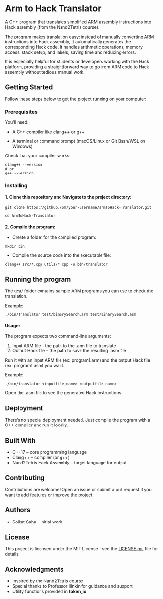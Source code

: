 # Arm to Hack Translator

A C++ program that translates simplified ARM assembly instructions into Hack assembly (from the Nand2Tetris course).

The program makes translation easy: instead of manually converting ARM instructions into Hack assembly, it automatically generates the corresponding Hack code. It handles arithmetic operations, memory access, stack setup, and labels, saving time and reducing errors.

It is especially helpful for students or developers working with the Hack platform, providing a straightforward way to go from ARM code to Hack assembly without tedious manual work.

## Getting Started

Follow these steps below to get the project running on your computer:

### Prerequisites

You’ll need:

* A C++ compiler like clang++ or g++

* A terminal or command prompt (macOS/Linux or Git Bash/WSL on Windows)

Check that your compiler works:

```
clang++ --version
# or
g++ --version
```

### Installing

#### 1. Clone this repository and Navigate to the project directory:

```
git clone https://github.com/your-username/armToHack-Translator.git
```

```
cd ArmToHack-Translator
```

#### 2. Compile the program:

* Create a folder for the compiled program:

```
mkdir bin
```

* Compile the source code into the executable file:

```
clang++ src/*.cpp utils/*.cpp -o bin/translator
```

## Running the program

The test/ folder contains sample ARM programs you can use to check the translation.

Example:

```
./bin/translator test/binarySearch.arm test/binarySearch.asm
```

#### Usage:

The program expects two command-line arguments:

1. Input ARM file – the path to the .arm file to translate
2. Output Hack file – the path to save the resulting .asm file

Run it with an input ARM file (ex: program1.arm) and the output Hack file (ex: program1.asm) you want. 

Example:

```
./bin/translator <inputfile_name> <outputfile_name>
```

Open the .asm file to see the generated Hack instructions.

## Deployment

There’s no special deployment needed. Just compile the program with a C++ compiler and run it locally.

## Built With

* C++17 – core programming language
* Clang++ – compiler (or g++)
* Nand2Tetris Hack Assembly – target language for output

## Contributing

Contributions are welcome! Open an issue or submit a pull request if you want to add features or improve the project.

## Authors

* Soikat Saha – initial work


## License

This project is licensed under the MIT License - see the [LICENSE.md](LICENSE.md) file for details

## Acknowledgments

* Inspired by the Nand2Tetris course
* Special thanks to Professor Ilinkin for guidance and support
* Utility functions provided in **token_io**
